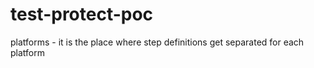 # test-protect-poc

platforms - it is the place where step definitions get separated for each platform
